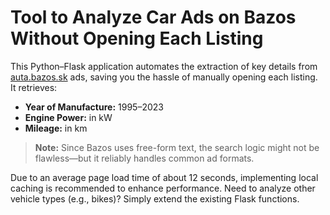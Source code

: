 # Tool to Analyze Car Ads on Bazos Without Opening Each Listing

This Python–Flask application automates the extraction of key details from [auta.bazos.sk](https://auta.bazos.sk) ads, saving you the hassle of manually opening each listing. It retrieves:

- **Year of Manufacture:** 1995–2023
- **Engine Power:** in kW
- **Mileage:** in km

> **Note:** Since Bazos uses free-form text, the search logic might not be flawless—but it reliably handles common ad formats.

Due to an average page load time of about 12 seconds, implementing local caching is recommended to enhance performance. Need to analyze other vehicle types (e.g., bikes)? Simply extend the existing Flask functions.
